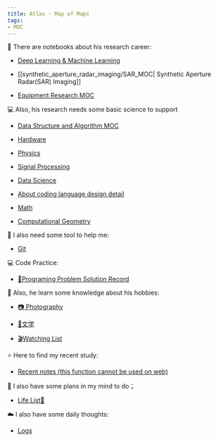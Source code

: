 ```yaml
---
title: Atlas - Map of Maps
tags:
- MOC
---
```


🚧 There are notebooks about his research career:

* [Deep Learning & Machine Learning](computer_sci/Deep_Learning_And_Machine_Learning/Deep%20_Learning_MOC.md)

* [[synthetic_aperture_radar_imaging/SAR_MOC| Synthetic Aperture Radar(SAR) Imaging]]

* [Equipment Research MOC](equipment_research/equip_res_MOC.md)

💻 Also, his research needs some basic science to support

* [Data Structure and Algorithm MOC](computer_sci/data_structure_and_algorithm/MOC.md)

* [Hardware](computer_sci/Hardware/Hardware_MOC.md)

* [Physics](Physics/Physics_MOC.md)

* [Signal Processing](signal_processing/signal_processing_MOC.md)

* [Data Science](data_sci/data_sci_MOC.md)

* [About coding language design detail](computer_sci/coding_knowledge/coding_lang_MOC.md)

* [Math](Math/MOC.md)

* [Computational Geometry](computer_sci/computational_geometry/MOC.md)

🦺 I also need some tool to help me:

* [Git](toolkit/git/git_MOC.md)

💻 Code Practice:

* [💽Programing Problem Solution Record](https://github.com/PinkR1ver/JudeW-Problemset)

🛶 Also, he learn some knowledge about his hobbies:

* [📷 Photography](Photography/Photography_MOC.md)

* [📮文学](文学/文学_MOC.md)

* [🎬Watching List](https://pinkr1ver.notion.site/5e136466f3664ff1aaaa75b85446e5b4?v=a41efbce52a84f7aa89d8f649f4620f6&pvs=4)

⭐ Here to find my recent study:

* [Recent notes (this function cannot be used on web)](recent.md)

🎏 I also have some plans in my mind to do；

* [Life List🚀](plan/life.md)

☁️ I also have some daily thoughts:
* [Logs](log/log_MOC.md)